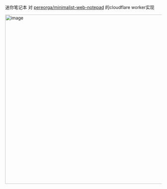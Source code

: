 迷你笔记本 对 [pereorga/minimalist-web-notepad](https://github.com/pereorga/minimalist-web-notepad) 的cloudflare worker实现

<img width="955" height="543" alt="image" src="https://github.com/user-attachments/assets/56189630-43f0-4886-ba60-5f659ed5daf4" />
